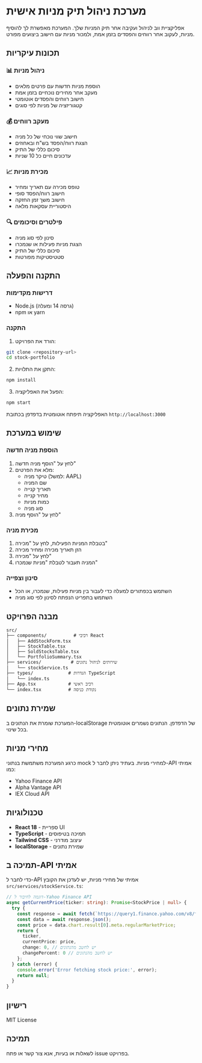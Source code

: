 # מערכת ניהול תיק מניות אישית

אפליקציית ווב לניהול ועקיבה אחר תיק המניות שלך. המערכת מאפשרת לך להוסיף מניות, לעקוב אחר רווחים והפסדים בזמן אמת, ולמכור מניות עם חישוב ביצועים מפורט.

## תכונות עיקריות

### 📊 ניהול מניות
- הוספת מניות חדשות עם פרטים מלאים
- מעקב אחר מחירים נוכחיים בזמן אמת
- חישוב רווחים והפסדים אוטומטי
- קטגוריזציה של מניות לפי סוגים

### 💰 מעקב רווחים
- חישוב שווי נוכחי של כל מניה
- הצגת רווח/הפסד בש"ח ובאחוזים
- סיכום כללי של התיק
- עדכונים חיים כל 10 שניות

### 📈 מכירת מניות
- טופס מכירה עם תאריך ומחיר
- חישוב רווח/הפסד סופי
- חישוב משך זמן החזקה
- היסטוריית עסקאות מלאה

### 🔍 פילטרים וסיכומים
- סינון לפי סוג מניה
- הצגת מניות פעילות או שנמכרו
- סיכום כללי של התיק
- סטטיסטיקות מפורטות

## התקנה והפעלה

### דרישות מקדימות
- Node.js (גרסה 14 ומעלה)
- npm או yarn

### התקנה

1. הורד את הפרויקט:
```bash
git clone <repository-url>
cd stock-portfolio
```

2. התקן את התלויות:
```bash
npm install
```

3. הפעל את האפליקציה:
```bash
npm start
```

האפליקציה תיפתח אוטומטית בדפדפן בכתובת `http://localhost:3000`

## שימוש במערכת

### הוספת מניה חדשה
1. לחץ על "הוסף מניה חדשה"
2. מלא את הפרטים:
   - טיקר מניה (למשל: AAPL)
   - שם המניה
   - תאריך קנייה
   - מחיר קנייה
   - כמות מניות
   - סוג מניה
3. לחץ על "הוסף מניה"

### מכירת מניה
1. בטבלת המניות הפעילות, לחץ על "מכירה"
2. הזן תאריך מכירה ומחיר מכירה
3. לחץ על "מכירה"
4. המניה תעבור לטבלת "מניות שנמכרו"

### סינון וצפייה
- השתמש בכפתורים למעלה כדי לעבור בין מניות פעילות, שנמכרו, או הכל
- השתמש בתפריט הנפתח לסינון לפי סוג מניה

## מבנה הפרויקט

```
src/
├── components/          # רכיבי React
│   ├── AddStockForm.tsx
│   ├── StockTable.tsx
│   ├── SoldStocksTable.tsx
│   └── PortfolioSummary.tsx
├── services/           # שירותים לניהול נתונים
│   └── stockService.ts
├── types/             # הגדרות TypeScript
│   └── index.ts
├── App.tsx            # רכיב ראשי
└── index.tsx          # נקודת כניסה
```

## שמירת נתונים

המערכת שומרת את הנתונים ב-localStorage של הדפדפן. הנתונים נשמרים אוטומטית בכל שינוי.

## מחירי מניות

כרגע המערכת משתמשת בנתוני mock למחירי מניות. בעתיד ניתן לחבר ל-API אמיתי כמו:
- Yahoo Finance API
- Alpha Vantage API
- IEX Cloud API

## טכנולוגיות

- **React 18** - ספריית UI
- **TypeScript** - תמיכה בטיפוסים
- **Tailwind CSS** - עיצוב מודרני
- **localStorage** - שמירת נתונים

## תמיכה ב-API אמיתי

כדי לחבר ל-API אמיתי של מחירי מניות, יש לעדכן את הקובץ `src/services/stockService.ts`:

```typescript
// דוגמה לחיבור ל-Yahoo Finance API
async getCurrentPrice(ticker: string): Promise<StockPrice | null> {
  try {
    const response = await fetch(`https://query1.finance.yahoo.com/v8/finance/chart/${ticker}`);
    const data = await response.json();
    const price = data.chart.result[0].meta.regularMarketPrice;
    return {
      ticker,
      currentPrice: price,
      change: 0, // יש לחשב מהנתונים
      changePercent: 0 // יש לחשב מהנתונים
    };
  } catch (error) {
    console.error('Error fetching stock price:', error);
    return null;
  }
}
```

## רישיון

MIT License

## תמיכה

לשאלות או בעיות, אנא צור קשר או פתח issue בפרויקט. 